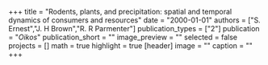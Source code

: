+++
title = "Rodents, plants, and precipitation: spatial and temporal dynamics of consumers and resources"
date = "2000-01-01"
authors = ["S. Ernest","J. H Brown","R. R Parmenter"]
publication_types = ["2"]
publication = "_Oikos_"
publication_short = ""
image_preview = ""
selected = false
projects = []
math = true
highlight = true
[header]
image = ""
caption = ""
+++

